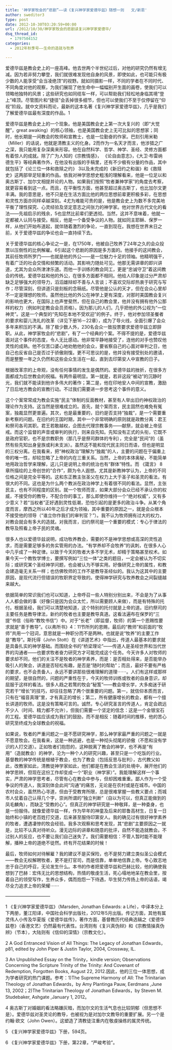 ```yaml
---
title: '神学家牧会的“悲剧”——读《复兴神学家爱德华兹》随想一则   文/新恩'
author: sweditor3
type: post
date: 2012-10-30T03:20:59+00:00
url: /2012/10/30/神学家牧会的悲剧读复兴神学家爱德华/
dsq_thread_id:
  - 1797504152
categories:
  - 2012年秋季号——生命的造就与牧养

---
```

爱德华兹是教会史上的一座高峰。他去世两个半世纪过后，对他的研究仍然有增无减。因为若非努力攀登，我们就很难发现他自身的风景，即使如此，也可能只有极少数的人能享受“会当凌绝顶”的视野。就如同摄影一样，不同的学者在不同时代、不同角度对他的观察，为我们展现了他生命中一幅幅别开生面的画卷，使我们可以领略他独特的风景；这些研究也如同缆车一样，可以帮助我们轻松地身临其境“登上”峰顶。尽管图片和“捷径”会丢掉很多细节，但也可以使我们不至于仅停留在“仰视”阶段。就中文资料而论，最新的这本名著《复兴神学家爱德华兹》，几乎是我们了解爱德华兹最有深度的作品。1

爱德华兹是教会史上的一个现象。他是美国教会史上第一次大复兴的（即“大觉醒”，great awaking）的核心领袖，也是美国教会史上无可比拟的思想家；同时，他长期是一间教会的牧师和宣教士，也是一位勤奋的作家。巴刻引用米勒（Miller）的话说，他就是清教主义的化身。2而作为一名天才而言，他涉猎之广之深，我只能用复杂深奥来形容。他在自然科学、哲学、神学、圣经、灵修方面都有着惊人的成就。除了广为人知的《宗教情感》， 《论自由意志》，《大卫·布雷纳德生平》等经典著作外，在他没有出版的手稿里，还有不少极有分量的作品，其中就包括了《论三位一体和救赎之约》 3以及未完成的《新旧约之和谐》和《救赎史》这两部举足轻重的作品。依我对神学思想史粗浅的理解看来，他是一位足以和奥古斯丁、加尔文相提并论的人物。如果我们按照“牧者兼神学家”的角度去考察，就更容易看到这一点。而且，在平衡性方面，他甚至超过奥古斯丁，也比加尔文更丰满。我的意思是，他不只是在生活方面比他的两位思想前辈更积极多彩，在思想和灵性方面亦同样卓越深刻。4尤为难能可贵的是，他是教会史上为数不多完美地平衡了理性探究、心灵经验及坚定意志之间张力的神学家。他对世界古代文化的看法——先祖启示的残余，5也显然比前辈们更透彻。当然，这并不意味着，他就一定都被人认同与接受。相反，他是一个备受争议的人物。就如同主耶稣、保罗一样，从他们开始布道起，就伴随着激烈的争论，一直到现在。我想在世界末日之前，关于爱德华兹的争论也会一直持续下去。

关于爱德华兹的核心争论之一是，在1750年，他被自己牧养了24年之久的会众投票以压倒性的比例解雇。6引起这个悲剧的原因是多方面的。他接手的这间教会，其前任牧师所罗门——也就是他的外公——是一位魅力十足的领袖。他精明强干，有着广泛的社会交情和频繁的活动。其影响力随处可见。他那无需讲章的即兴讲道，尤其为会众所津津乐道。而他一手训练的教会同工，更是“忠诚守卫”着这间教会的传统。爱德华兹和他的外公，在很多方面都不相同。他给人印象是过分严肃却缺乏足够强大的领导力，滔滔雄辩却不善与人言谈；不喜欢交际却热衷于研究与写作；尽管深刻，但讲道只是刻板的念稿纸。尽管他是公认的天才，但在会众心里却不一定是理想的牧师。虽然他比他的外公在神学上更有深度，对那时美国教会复兴的影响也更大，在国际上也声誉斐然，但在自己的教会里，他并没有拥有他外公那样的权力（例如判定教会会员资格）。因为那儿的人们，几乎把他的外公视为“一位神灵”。这是一个典型的“先知在本地不受欢迎”的例子。终于，他对参加领圣餐者的要求和婴儿洗礼的改革（详见下册16－22章），成为了导火线，全面引爆了会众多年来积压的不满。除了极少数人外，230名会众一致投票要求爱德华兹立即辞职。从此，神学家牧会的“悲剧”，有了一个经典的个案。不得不提的是，爱德华兹面对这个事件的态度，令人无比感动。他非常平静地接受了，连他的对手也赞叹他灵性的成熟。他不仅苦口婆心地劝勉他的会众，要省察自己的心面对审判之日，他自己也反省自己是否过于骄傲刚愎。更不可思议的是，他并没有接受别处的邀请，而是整整一年之久仍然和这些会众生活在一起，直到去印第安人中宣教的日子。

根据改革宗的上帝观，没有任何事情的发生是偶然的。爱德华兹的挫折，在很多方面都成为后世教会的祝福。有两件最明显。第一就是，若非这段“被动”的沉静时光，我们就不能读到他许多伟大的著作；第二是，他在印地安人中间的宣教，激励了日后地方教会的宣教行动。不过我们需要进一步思考这个事件的意义。
  
这个个案常常成为教会实施“民主”体制的反面教材，甚至有人举出旧约神权政治的理论作为支持。这当然是很难成立的。首先，就个案而言，民主固然也难免有冤案，独裁显然更普遍。其次，也是最重要的，旧约是否支持“独裁”，是一个需要重新考察的问题。在旧约的王国时期，其中一个非常明确的原则就是政教分离：君王和祭司各司其职。君王若敢越权，企图去代理宗教事务——献祭，就会被上帝惩戒。而这个监督的声音或审判的执行，则来自先知。先知没有正式的头衔，它既不是政府官职，也不是宗教职务（那几乎是祭司群体的专利），完全是“民间”的（虽然有些先知出身皇族或利未支派）。虽然这不能和现代民主同日而语，但也是明显的三权分离。在我看来，把“神权政治”理解为“独裁”的人，主要的问题在于偏重上帝的唯一性，却较忽略了上帝的内在三重关系。当然，上帝的本体奥秘，不能简单地用政治哲学来理解，这儿只是说明上帝的统治也有“群体”特性。而 《箴言》 8章所描绘的上帝创世的“合作”，颇为令人遐想。尤其是新教神学认为，上帝的不同位格之间是完全平等的。这和东正教主张圣父在权力上大于圣子和圣灵的看法，有很大的不同。这也是为什么两个教派在政治神学上有着很不同的看法。显然，主张民主，也有不同程度的区别。就一个牧师而言，如果大部分会众已经不承认你的权威，不接受你的教导，不配合你的事工，那么即使你维持一个“绝对权威”，又有多少意义？若“当权者”正好遇到灵性低潮，恐怕引起的是更多的政治斗争。从某个角度而言，摩西之所以40年之后才成为领袖，其中重要的原因之一，就是会众根本不接受他的领导（“谁立你作我们的审判官？”）。我不认为牧师拥有过大的权力，对教会就会有多大的造就。对我而言，旧约祭司是一个重要的模式：专心于律法的教导及照看上帝子民的灵魂。

很多人也以爱德华兹说明，成功牧养教会，需要的不是神学思想或高深的灵性追求，而是需要足够多的务实管用的办法。“有学养却不会牧养”的讽刺，在很多人心中几乎成了一种定律。以致于今天的牧者大多不学无术，却精于策略甚至权术。如果今天一个教牧学博士，要撰写例如“三位一体”之类的题目，一定会被认为不切实际；或研究某个圣经神学问题，也会被认为不够实用。好像研究上帝的属性，和教会建造毫无关系一样；也仿佛牧师的工作不是教导圣经似的。我认为这其中的主要原因，是现代流行但错误的牧职界定导致的。使得神学研究与牧养教会之间裂缝越来越大。

依据简单的常识我们也可以知道，上帝呼召一些人特别分别出来，不会是为了从事人人都会做的事（好像只是因为会众太忙，所以需要顾人来做），而是有特殊的托付。根据圣经，我们可以清楚地知道，这个特别的托付就是上帝的道。旧约祭司的主要任务是教导律法，新约的牧者也主要是教导真道。这看法遍布在保罗的“三提”书信（俗称“教牧书信”）中。对于“长老”（即监督，牧师）的第一个恩赐性要求就是“善于教导”。《以弗所书》4：11节所列的恩赐，最后的“教师”和前面的“牧师”共用一个冠词，意思就是一种职分而不是两种。也就是说“牧养”的主要工作是“教导”。斯托得（John Stott）在《讲道艺术》中指出，传道人最基本的要求就是具备扎实的神学基础。而围绕全书的“桥梁理论”——传道人是圣经世界和当代世界的沟通者——也要求牧者奋力研究方才可能完成这个任务。今天许多人对牧师的要求却不同，他们的关注不是牧者的神学素养，而是：是否相处得来，是否能举办吸引人的聚会，讲道是否轻松有趣，是否是“随时的帮助”；而且，最好不要有严格的要求，也不会责备人，永远不要讲那些很难理解的道理⋯⋯。人们有这样或那样的期望，是很自然的，问题的严重性在于，今天的牧师训练或牧者的自身意识，却屈服于这样的看法。很多人趋之若鹜的牧会“秘笈”——教会增长学，大多痴迷于研究若干“增长”的技巧，却往往忽略了两个很重要的问题。第一，就信仰本质而言，只有在“福音真理”里，才有真正的增长；第二，所有健康增长的教会，都有一个擅长讲道的牧师。这是没有策略可言的。诚然，专心研究圣言的传道人，肯定会疏远不少人（时间、精力都不允许），但我们需要一个坚定的信念：这是一个金银宝石的工程。爱德华兹应该成为我们的鼓励，而不是相反：随着时间的推移，他的苦心研究至终成为全球教会的祝福。

如果说，牧者的严重问题之一是不愿研究神学，那么神学家最严重的问题之一就是不愿意牧会。在我看来，这是一种逃避，也是一种彻头彻尾的骄傲（不愿和没有学识的人打交道）。正如牧者们抱怨的，这种脱离了教会的神学，也不再是“有用”（造就教会）的神学，沦为一种个人的研究兴趣，甚至只是一个吃饭的行业。基督教的神学传统是根植于教会，也为了教会（包括反思与批判），古代教父如此，改教家如此，清教徒神学家如此，他们都是在教会生活的处境中，展开他们的神学思辨，但现在这份工作却变成一个“职业（神学家）”。我能理解这样一个事实，严肃的神学思考者，尽管有心在教会中参与，但却困难重重。鄙人作为一个受争议的传道人，我深刻体会此间“沟通”的痛苦，无论是在农村或是在城市。中国的农村会众，虽然热心寻道，但由于受教育所限，总是很难掌握一些教义要点；而城市人仗着自己认得几个字，崇尚所谓的“独立判断”（自以为可以，但真正能做到的凤毛麟角），而缺乏“受教的心”。但真正的神学研究是一种敬拜，是一种委身，也是一份服侍。就像爱德华兹一样，作为早年的神童及后来的耶鲁高材生，日复一日始终和小镇的老百姓打交道，后来甚至服侍印第安人。我的确见过有很好神学素养的牧者，遭遇凄惨的牧会经验。我多次观察和思考发现，其“悲剧”主要原因之一就是，比较不认真对待听众。漫无边际的讲章和随意的批评，自然不能造就教会。不过别人的反应，也不要让我们自己迷失了。我们需要相信：不管人暂时能不能理解，播种上帝的道绝不徒然。终有开花结果的时候！

最后，牧师如何对待解雇？我的建议不是买保险，也不是努力建立类似圣公会模式——教会无权解聘牧者，更不是打官司，而是信靠，单单地信靠上帝。专心致志地忠于自己的呼召，无论发生什么。本书的作者把爱德华兹和巴赫比较，他的确使我想到了巴赫：宏伟无比的思想结构，热情的敬虔生活，死心塌地地呆在教会里，按着自己的领受写作，生养众多，偶而抱怨一下待遇，毕生努力传扬上帝的话语，竭尽全力追求上帝的荣耀⋯⋯

——————————
  
1 《复兴神学家爱德华兹》（Marsden, Jonathan Edwards: a Life），中译本分上下两册，董江阳译，中国社会科学出版社，2012年5月出版。传记方面，其他有属灵伟人小传及华夏版《爱德华兹传》，著作方面，基督教历代经典选辑之《爱德华兹卷》（香港文艺）仍然最有代表性。台湾则有《复兴真伪辩》和《宗教情操真伪辨》（节本），大陆则有《信仰的深情》（宗教文化）。
  
2 A God Entranced Vision of All Things: The Legacy of Jonathan Edwards，p81, edited by John Piper & Justin Taylor, 2004, Crossway, IL.
  
3 An Unpublished Essay on the Trinity，kindle version; Observations Concerning the Scripture Trinity of the Trinity: And Covenant of Redemption, Forgotten Books, August 22, 2012.因此，他的三位一体思想，成为学者研究的热门课题。参考：1)The Supreme Harmony of All: The Trinitarian Theology of Jonathan Edwards，by Amy Plantinga Pauw, Eerdmans ,June 13, 2002；2)The Trinitarian Theology of Jonathan Edwards，by Steven M. Studebaker, Ashgate ,January 1, 2012。
  
4 奥古斯丁对婚姻的看法略嫌灰暗，而加尔文的生活气息也比较阴郁（但思想不是）。爱德华兹对圣灵论的教导，也被视为是对加尔文教导的重要扩展。另一个是约翰·欧文（John Owen）。这塑造了清教徒注重内在敬虔操练的属灵传统。
  
5 《复兴神学家爱德华兹》下册，594页。
  
6 《复兴神学家爱德华兹》下册，第22章，“严峻考验”。